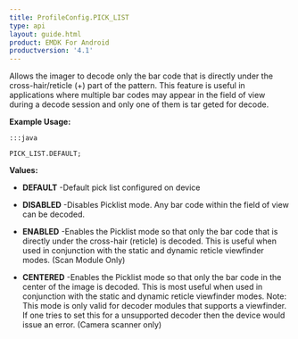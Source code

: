 ```yaml
---
title: ProfileConfig.PICK_LIST
type: api
layout: guide.html
product: EMDK For Android
productversion: '4.1'
---
```



Allows the imager to decode only the bar code that is directly under the cross-hair/reticle (+) part of the pattern. 
 This feature is useful in applications where multiple bar codes may appear in the field of view during a decode session and only one of them is tar geted for decode.



**Example Usage:**
	
	:::java
	
	PICK_LIST.DEFAULT;
	


**Values:**

* **DEFAULT** -Default pick list configured on device

* **DISABLED** -Disables Picklist mode. 
 Any bar code within the field of view can be decoded.

* **ENABLED** -Enables the Picklist mode so that only the bar code that is directly under the cross-hair (reticle) is decoded. 
 This is useful when used in conjunction with the static and dynamic reticle viewfinder modes. (Scan Module Only)

* **CENTERED** -Enables the Picklist mode so that only the bar code in the center of the image is decoded.
 This is most useful when used in conjunction with the static and dynamic reticle viewfinder modes.
 Note: This mode is only valid for decoder modules that supports a viewfinder.
 If one tries to set this for a unsupported decoder then the device would issue an error. (Camera scanner only)












